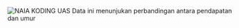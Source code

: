 ![NAIA KODING UAS](https://github.com/naiaalia/TUGASUAS-NAIAFITRAHALIA-AKUNTANSI-334/assets/167080612/6700ecd4-70f5-4dcc-ae6a-96750305a738)
Data ini menunjukan perbandingan antara pendapatan dan umur

